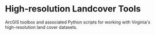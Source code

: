 # High-resolution Landcover Tools
ArcGIS toolbox and associated Python scripts for working with Virginia's high-resolution land cover datasets.
